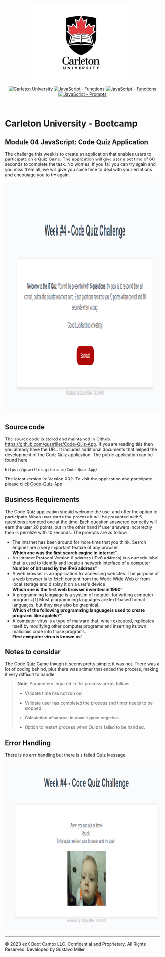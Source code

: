 <p align="center">
    <img src="./resource/images/carleton-u-logo.jpg" height="250">
</p>

<p align="center">
    <a href="">
        <img alt="Carleton University" src="https://img.shields.io/static/v1.svg?label=bootcamp&message=Carleton&color=blue" /></a>
    <a href="" >
        <img alt="JavaScript - Functions" src="https://img.shields.io/static/v1.svg?label=JavaScripts&message=functions&color=red" /></a>
    <a href="" >
        <img alt="JavaScript - Functions" src="https://img.shields.io/static/v1.svg?label=JavaScripts&message=arrays&color=yellow" /></a>
    <a href="" >
        <img alt="JavaScript - Prompts" src="https://img.shields.io/static/v1.svg?label=deployment&message=production&color=green" /></a>
</p>
<br/>

# Carleton University - Bootcamp

## Module 04 JavaScript: Code Quiz Application

The challenge this week is to create an application that enables users to participate on a Quiz Game. The application will give user a set time of 60 seconds to complete the task. No worries, if you fail you can try again and you miss them all, we will give you some time to deal with your emotions and encourage you to try again.

<img src="./documents/images/CQC-001.png" height="750">

## Source code
The source code is stored and maintained in Github; https://github.com/gusmiller/Code-Quiz-App. If you are reading this then you already have the URL. It includes additional documents that helped the development of the Code Quiz application. The public application can be found here:

```
https://gusmiller.github.io/Code-Quiz-App/
```
The latest version is: Version 002. To visit the application and participate please click <a href="https://gusmiller.github.io/Code-Quiz-App/">Code-Quiz-App</a>

## Business Requirements
The Code Quiz application should welcome the user and offer the option to participate. When user starts the process it will be presented with 5 questions prompted one at the time. Each question answered correctly will earn the user 20 points, but in the other hand if user answers incorrectly then is penalize with 10 seconds. The prompts are as follow:

<ul>
    <li>The internet has been around for more time that you think. Search engines are a very important feature of any browser.<br/> <strong>Which one was the first search engine in internet</strong>",</li>
    <li>An Internet Protocol Version 6 address (IPv6 address) is a numeric label that is used to identify and locate a network interface of a computer<br/><strong>Number of bit used by the IPv6 address</strong>"</li>
    <li>A web browser is an application for accessing websites. The purpose of a web browser is to fetch content from the World Wide Web or from local storage and display it on a user's device<br/><strong>Which one is the first web browser invented in 1990</strong>"</li>
    <li>A programming language is a system of notation for writing computer programs.[1] Most programming languages are text-based formal languages, but they may also be graphical.<br/><strong>Which of the following programming language is used to create programs like applets?</strong>"</li>
    <li>A computer virus is a type of malware that, when executed, replicates itself by modifying other computer programs and inserting its own malicious code into those programs.<br/><strong>First computer virus is known as</strong>"</li>
</ul>


## Notes to consider
The Code Quiz Game though it seems pretty simple, it was not. There was a lot of coding behind, plus there was a timer that ended the process, making it very difficult to handle

> **Note**: Parameters required in the process are as follow:
>
> * Validate time has not run out.
>
> * Validate user has completed the process and timer needs to be stopped.
>
> * Calculation of scores; in case it goes negative.
>
> * Option to restart process when Quiz is failed to be handled.

## Error Handling
There is no errr handling but there is a failed Quiz Message

<img src="./documents/images/CQC-007.png" height="550">

- - -
© 2023 edX Boot Camps LLC. Confidential and Proprietary. All Rights Reserved. Developed by Gustavo Miller
